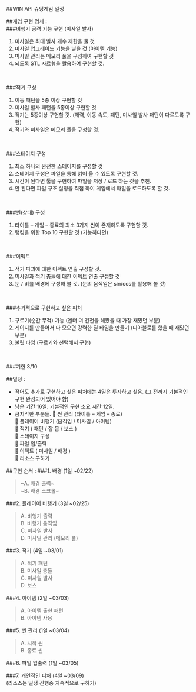 ##WIN API 슈팅게임 일정  

##게임 구현 명세 :  <br>
###비행기 공격 기능 구현 (미사일 발사) 
1.	미사일은 최대 발사 개수 제한을 둘 것
2.	미사일 업그레이드 기능을 넣을 것 (아이템 기능)
3.	미사일 관리는 메모리 풀을 구성하여 구현할 것
4.	되도록 STL 자료형을 활용하여 구현할 것.
<br>

###적기 구성
1.	이동 패턴을 5종 이상 구현할 것
2.	미사일 발사 패턴을 5종이상 구현할 것
3.	적기는 5종이상 구현할 것. (체력, 이동 속도, 패턴, 미사일 발사 패턴이 다르도록 구현)
4.	적기와 미사일은 메모리 풀을 구성할 것.
<br>

###스테이지 구성
1.	최소 하나의 완전한 스테이지를 구성할 것
2.	스테이지 구성은 파일을 통해 읽어 올 수 있도록 구현할 것.
3.	시간이 된다면 툴을 구현하여 파일을 저장 / 로드 하는 것을 추천.
4.	안 된다면 파일 구조 설정을 직접 하여 게임에서 파일을 로드하도록 할 것.
<br>

###씬(상태) 구성
1.	타이틀 – 게임 – 종료의 최소 3가지 씬이 존재하도록 구현할 것.
2.	랭킹을 위한 Top 10 구현할 것 (가능하다면)
<br>

###이펙트
1.	적기 파괴에 대한 이펙트 연출 구성할 것.
2.	미사일과 적기 충돌에 대한 이펙트 연출 구성할 것
3.	눈 / 비를 배경에 구성해 볼 것. (눈의 움직임은 sin/cos를 활용해 볼 것)
<br>

###추가적으로 구현하고 싶은 피처
1.	구르기(순간 무적) 기능 (엔터 더 건전을 해봤을 때 가장 재밌던 부분)
2.	게이지를 만들어서 다 모으면 강력한 딜 타임을 만들기 (디아블로를 했을 때 재밌던 부분)
3.	불릿 타임 (구르기와 선택해서 구현)
<br>

###기한 3/10
 

##일정  :
-	적어도 추가로 구현하고 싶은 피처에는 4일은 투자하고 싶음. (그 전까지 기본적인 구현 완성되어 있어야 함)
-	남은 기간 16일. 기본적인 구현 소요 시간 12일.
-	큼지막한 부분들.
	씬 관리 (타이틀 – 게임 – 종료) <br>
	플레이어 비행기 (움직임 / 미사일 / 아이템)<br>
	적기 ( 패턴 / 잡 몹 / 보스 )<br>
	스테이지 구성<br>
	파일 입/출력<br>
	이펙트 ( 미사일 / 배경 )<br>
	리소스 구하기<br>


##구현 순서 :
###1.	배경 (1일 ~02/22) <br>
  > ~A.	배경 출력~<br>
  >~B.	배경 스크롤~<br>
  
  
###2.	플레이어 비행기 (3일 ~02/25)<br>
  > A.	비행기 출력 <br>
  > B.	비행기 움직임 <br>
  > C.	미사일 발사<br>
  > D.	미사일 관리 (메모리 풀)<br>
  
  
###3.	적기 (4일 ~03/01)<br>
  > A.	적기 패턴<br>
  > B.	미사일 충돌<br>
  > C.	미사일 발사<br>
  > D.	보스<br>
  
  
###4.	아이템 (2일 ~03/03)<br>
  > A.	아이템 출현 패턴<br>
  > B.	아이템 사용<br>
  
  
###5.	씬 관리 (1일 ~03/04)<br>
  > A.	시작 씬<br>
  > B.	종료 씬<br>
  
  
###6.	파일 입출력 (1일 ~03/05)<br>


###7.	개인적인 피처 (4일 ~03/09)<br>
(리소스는 일정 진행중 지속적으로 구하기)


